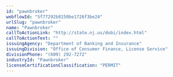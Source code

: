 ```yaml
---
id: "pawnbroker"
webflowId: "5f77292b8150be1726f3be24"
urlSlug: "pawnbroker"
name: "Pawnbroker"
callToActionLink: "http://state.nj.us/dobi/index.html"
callToActionText: ""
issuingAgency: "Department of Banking and Insurance"
issuingDivision: "Office of Consumer Finance, License Service"
divisionPhone: "(609) 292-7272"
industryId: "Pawnbroker"
licenseCertificationClassification: "PERMIT"
---
```

